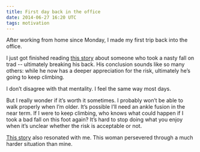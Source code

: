 ```yaml
---
title: First day back in the office
date: 2014-06-27 16:20 UTC
tags: motivation
---
```


After working from home since Monday, I made my first trip back into the office.

I just got finished reading [this story](http://climbing.ilooove.it/story/the-fall) about someone who took a nasty fall on trad --  ultimately breaking his back. His conclusion sounds like so many others: while he now has a deeper appreciation for the risk, ultimately he’s going to keep climbing.

I don’t disagree with that mentality. I feel the same way most days.

But I really wonder if it’s worth it sometimes. I probably won’t be able to walk properly when I’m older. It’s possible I’ll need an ankle fusion in the near term. If I were to keep climbing, who knows what could happen if I took a bad fall on this foot again? It’s hard to stop doing what you enjoy when it’s unclear whether the risk is acceptable or not.

[This story](http://climbing.ilooove.it/story/climbing-my-way-back-up) also resonated with me. This woman persevered through a much harder situation than mine.
